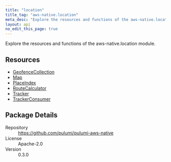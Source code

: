 ```yaml
---
title: "location"
title_tag: "aws-native.location"
meta_desc: "Explore the resources and functions of the aws-native.location module."
layout: api
no_edit_this_page: true
---
```


<!-- WARNING: this file was generated by Pulumi Docs Generator. -->
<!-- Do not edit by hand unless you're certain you know what you are doing! -->

Explore the resources and functions of the aws-native.location module.

<h2 id="resources">Resources</h2>
<ul class="api">
    <li><a href="geofencecollection" title="GeofenceCollection"><span class="api-symbol api-symbol--resource"></span>GeofenceCollection</a></li>
    <li><a href="map" title="Map"><span class="api-symbol api-symbol--resource"></span>Map</a></li>
    <li><a href="placeindex" title="PlaceIndex"><span class="api-symbol api-symbol--resource"></span>PlaceIndex</a></li>
    <li><a href="routecalculator" title="RouteCalculator"><span class="api-symbol api-symbol--resource"></span>RouteCalculator</a></li>
    <li><a href="tracker" title="Tracker"><span class="api-symbol api-symbol--resource"></span>Tracker</a></li>
    <li><a href="trackerconsumer" title="TrackerConsumer"><span class="api-symbol api-symbol--resource"></span>TrackerConsumer</a></li>
</ul>

<h2 id="package-details">Package Details</h2>
<dl class="package-details">
	<dt>Repository</dt>
	<dd><a href="https://github.com/pulumi/pulumi-aws-native">https://github.com/pulumi/pulumi-aws-native</a></dd>
	<dt>License</dt>
	<dd>Apache-2.0</dd>
	<dt>Version</dt>
	<dd>0.3.0</dd>
</dl>

